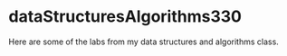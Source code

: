 # dataStructuresAlgorithms330
Here are some of the labs from my data structures and algorithms class.
